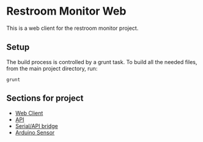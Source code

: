 # Restroom Monitor Web

This is a web client for the restroom monitor project.


## Setup

The build process is controlled by a grunt task. To build all the needed files, from the main project directory, run:
```
grunt
```


## Sections for project
* [Web Client](https://github.com/onebytegone/restroom-monitor-web)
* [API](https://github.com/onebytegone/restroom-monitor-server)
* [Serial/API bridge](https://github.com/onebytegone/restroom-monitor-updater)
* [Arduino Sensor](https://github.com/onebytegone/restroom-monitor-arduino)

